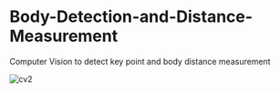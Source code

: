 # Body-Detection-and-Distance-Measurement
Computer Vision to detect key point and body distance measurement 

![cv2](https://github.com/kaniagalih/Body-Detection-and-Distance-Measurement/assets/92000921/310ea5c4-718c-4cec-be8c-28ddcc6c5746)
